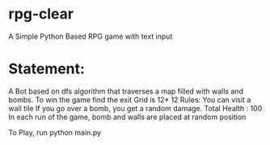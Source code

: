 # rpg-clear
A Simple Python Based RPG game with text input

# Statement:
A Bot based on dfs algorithm that traverses a map filled with walls and bombs.
To win the game find the exit
Grid is 12* 12
Rules:
You can visit a wall tile
If you go over a bomb, you get a random damage.
Total Health : 100
In each run of the game, bomb and walls are placed at random position


To Play, run python main.py